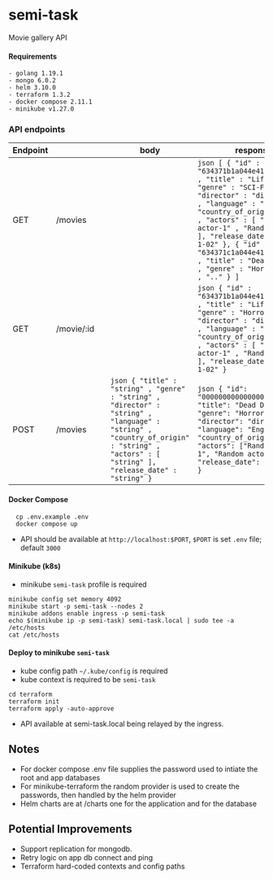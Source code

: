 # semi-task

Movie gallery API

#### Requirements

    - golang 1.19.1
    - mongo 6.0.2
    - helm 3.10.0
    - terraform 1.3.2
    - docker compose 2.11.1
    - minikube v1.27.0

### API endpoints

| Endpoint |            |     | body                                                                                                                                                                                      | response                                                                                                                                                                                                                                                                                                                                                                |     |
| -------- | ---------- | --- | ----------------------------------------------------------------------------------------------------------------------------------------------------------------------------------------- | ----------------------------------------------------------------------------------------------------------------------------------------------------------------------------------------------------------------------------------------------------------------------------------------------------------------------------------------------------------------------- | --- |
| GET      | /movies    |     |                                                                                                                                                                                           | `json [ { "id" : "634371b1a044e41b215f4262" , "title" : "Life" , "genre" : "SCI-FI" , "director" : "director guy" , "language" : "English" , "country_of_origin" : "USA" , "actors" : [ "Random actor-1" , "Random actor-2" ], "release_date" : "2012-1-02" }, { "id" : "634371c1a044e41b215f4263" , "title" : "Dead Dont Die" , "genre" : "Horror Comedy" , ".." } ] ` |     |
| GET      | /movie/:id |     |                                                                                                                                                                                           | `json { "id" : "634371b1a044e41b215f4262" , "title" : "Life" , "genre" : "Horror Comedy" , "director" : "director guy" , "language" : "English" , "country_of_origin" : "USA" , "actors" : [ "Random actor-1" , "Random actor-2" ], "release_date" : "2012-1-02" } `                                                                                                    |     |
| POST     | /movies    |     | `json { "title" : "string" , "genre" : "string" , "director" : "string" , "language" : "string" , "country_of_origin" : "string" , "actors" : [ "string" ], "release_date" : "string" } ` | `json { "id": "000000000000000000000000", "title": "Dead Dont Die", "genre": "Horror Comedy", "director": "director guy", "language": "English", "country_of_origin": "USA", "actors": ["Random actor-1", "Random actor-2"], "release_date": "2012-1-02" } `                                                                                                            |     |

#### Docker Compose

```
  cp .env.example .env
  docker compose up
```

 - API should be available at `http://localhost:$PORT`, `$PORT` is set `.env` file; default `3000`

#### Minikube (k8s)
- minikube `semi-task` profile is required

```
minikube config set memory 4092
minikube start -p semi-task --nodes 2
minikube addons enable ingress -p semi-task
echo $(minikube ip -p semi-task) semi-task.local | sudo tee -a /etc/hosts 
cat /etc/hosts
```

#### Deploy to minikube `semi-task`

- kube config path `~/.kube/config` is required 
- kube context is required to be `semi-task`

```
cd terraform
terraform init
terraform apply -auto-approve
```

- API available at semi-task.local being relayed by the ingress.

## Notes
- For docker compose .env file supplies the password used to intiate the root and app databases
- For minikube-terraform the random provider is used to create the passwords, then handled by the helm provider
- Helm charts are at /charts one for the application and for the database

## Potential Improvements
- Support replication for mongodb.
- Retry logic on app db connect and ping
- Terraform hard-coded contexts and config paths